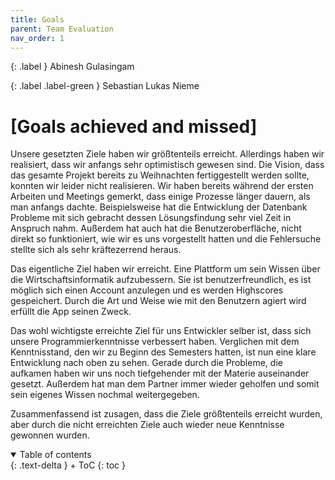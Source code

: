 ```yaml
---
title: Goals
parent: Team Evaluation
nav_order: 1
---
```


{: .label }
Abinesh Gulasingam 

{: .label .label-green }
Sebastian Lukas Nieme
# [Goals achieved and missed]

Unsere gesetzten Ziele haben wir größtenteils erreicht. Allerdings haben wir realisiert, dass wir anfangs sehr optimistisch gewesen sind. Die Vision, dass das gesamte Projekt bereits zu Weihnachten fertiggestellt werden sollte, konnten wir leider nicht realisieren. Wir haben bereits während der ersten Arbeiten und Meetings gemerkt, dass einige Prozesse länger dauern, als man anfangs dachte. Beispielsweise hat die Entwicklung der Datenbank Probleme mit sich gebracht dessen Lösungsfindung sehr viel Zeit in Anspruch nahm. Außerdem hat auch hat die Benutzeroberfläche, nicht direkt so funktioniert, wie wir es uns vorgestellt hatten und die Fehlersuche stellte sich als sehr kräftezerrend heraus.

Das eigentliche Ziel haben wir erreicht. Eine Plattform um sein Wissen über die Wirtschaftsinformatik aufzubessern. Sie ist benutzerfreundlich, es ist möglich sich einen Account anzulegen und es werden Highscores gespeichert. Durch die Art und Weise wie mit den Benutzern agiert wird erfüllt die App seinen Zweck. 

Das wohl wichtigste erreichte Ziel für uns Entwickler selber ist, dass sich unsere Programmierkenntnisse verbessert haben. Verglichen mit dem Kenntnisstand, den wir zu Beginn des Semesters hatten, ist nun eine klare Entwicklung nach oben zu sehen. Gerade durch die Probleme, die aufkamen haben wir uns noch tiefgehender mit der Materie auseinander gesetzt. Außerdem hat man dem Partner immer wieder geholfen und somit sein eigenes Wissen nochmal weitergegeben.

Zusammenfassend ist zusagen, dass die Ziele größtenteils erreicht wurden, aber durch die nicht erreichten Ziele auch wieder neue Kenntnisse gewonnen wurden. 

<details open markdown="block">
{: .text-delta }
<summary>Table of contents</summary>
+ ToC
{: toc }
</details>
